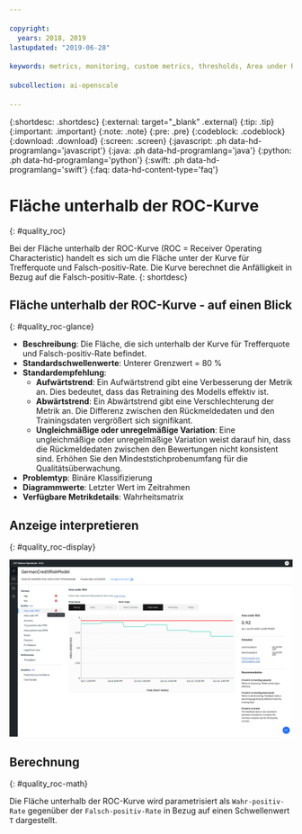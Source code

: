 ```yaml
---

copyright:
  years: 2018, 2019
lastupdated: "2019-06-28"

keywords: metrics, monitoring, custom metrics, thresholds, Area under ROC

subcollection: ai-openscale

---
```


{:shortdesc: .shortdesc}
{:external: target="_blank" .external}
{:tip: .tip}
{:important: .important}
{:note: .note}
{:pre: .pre}
{:codeblock: .codeblock}
{:download: .download}
{:screen: .screen}
{:javascript: .ph data-hd-programlang='javascript'}
{:java: .ph data-hd-programlang='java'}
{:python: .ph data-hd-programlang='python'}
{:swift: .ph data-hd-programlang='swift'}
{:faq: data-hd-content-type='faq'}

# Fläche unterhalb der ROC-Kurve
{: #quality_roc}

Bei der Fläche unterhalb der ROC-Kurve (ROC = Receiver Operating Characteristic) handelt es sich um die Fläche unter der Kurve für Trefferquote und Falsch-positiv-Rate. Die Kurve berechnet die Anfälligkeit in Bezug auf die Falsch-positiv-Rate.
{: shortdesc}

## Fläche unterhalb der ROC-Kurve - auf einen Blick
{: #quality_roc-glance}

- **Beschreibung**: Die Fläche, die sich unterhalb der Kurve für Trefferquote und Falsch-positiv-Rate befindet.
- **Standardschwellenwerte**: Unterer Grenzwert = 80 %
- **Standardempfehlung**:
   - **Aufwärtstrend**: Ein Aufwärtstrend gibt eine Verbesserung der Metrik an. Dies bedeutet, dass das Retraining des Modells effektiv ist.
   - **Abwärtstrend**: Ein Abwärtstrend gibt eine Verschlechterung der Metrik an. Die Differenz zwischen den Rückmeldedaten und den Trainingsdaten vergrößert sich signifikant.
   - **Ungleichmäßige oder unregelmäßige Variation**: Eine ungleichmäßige oder unregelmäßige Variation weist darauf hin, dass die Rückmeldedaten zwischen den Bewertungen nicht konsistent sind. Erhöhen Sie den Mindeststichprobenumfang für die Qualitätsüberwachung.
- **Problemtyp**: Binäre Klassifizierung
- **Diagrammwerte**: Letzter Wert im Zeitrahmen
- **Verfügbare Metrikdetails**: Wahrheitsmatrix

## Anzeige interpretieren
{: #quality_roc-display}

![Abbildung des Diagramms für Fläche unterhalb der ROC-Kurve](images/quality-area-under-roc.png)

## Berechnung
{: #quality_roc-math}

Die Fläche unterhalb der ROC-Kurve wird parametrisiert als `Wahr-positiv-Rate` gegenüber der `Falsch-positiv-Rate` in Bezug auf einen Schwellenwert `T` dargestellt.



